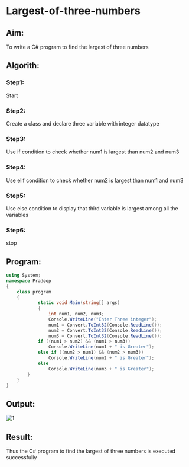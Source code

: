 # Largest-of-three-numbers
## Aim:
To write a C# program to find the largest of three numbers


## Algorith:

### Step1:
 Start

### Step2:
Create a class and declare three variable with integer datatype

### Step3:
Use if condition to check whether num1 is largest than num2 and num3

### Step4:
Use elif condition to check whether num2 is largest than num1 and num3

### Step5:
Use else condition to display that third variable is largest among all the variables

### Step6:
stop
## Program:
```C#
using System;
namespace Pradeep
{
    class program
    {
            static void Main(string[] args)
            {
                int num1, num2, num3;
                Console.WriteLine("Enter Three integer");
                num1 = Convert.ToInt32(Console.ReadLine());
                num2 = Convert.ToInt32(Console.ReadLine());
                num3 = Convert.ToInt32(Console.ReadLine());
            if ((num1 > num2) && (num1 > num3))
                Console.WriteLine(num1 + " is Greater");
            else if ((num2 > num1) && (num2 > num3))
                Console.WriteLine(num2 + " is Greater");
            else
                Console.WriteLine(num3 + " is Greater");
        }
    }
}
```
## Output:

![1](https://user-images.githubusercontent.com/75235477/165473194-052ad844-3765-4c3a-aabd-719a7fc13217.png)

## Result:
Thus the C# program to find the largest of three numbers is executed successfully
